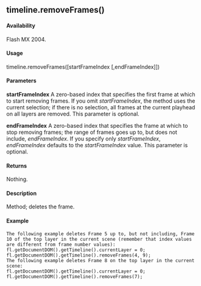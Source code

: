 ## timeline.removeFrames()

#### Availability

Flash MX 2004.

#### Usage

timeline.removeFrames(\[startFrameIndex \[,endFrameIndex\]\])

#### Parameters

**startFrameIndex** A zero-based index that specifies the first frame at which to start removing frames. If you omit *startFrameIndex*, the method uses the current selection; if there is no selection, all frames at the current playhead on all layers are removed. This parameter is optional.
>
**endFrameIndex** A zero-based index that specifies the frame at which to stop removing frames; the range of frames goes up to, but does not include, *endFrameIndex*. If you specify only *startFrameIndex*, *endFrameIndex* defaults to the *startFrameIndex* value. This parameter is optional.

#### Returns

Nothing.

#### Description

Method; deletes the frame.

#### Example

```
The following example deletes Frame 5 up to, but not including, Frame 10 of the top layer in the current scene (remember that index values are different from frame number values):
fl.getDocumentDOM().getTimeline().currentLayer = 0;
fl.getDocumentDOM().getTimeline().removeFrames(4, 9);
The following example deletes Frame 8 on the top layer in the current scene:
fl.getDocumentDOM().getTimeline().currentLayer = 0; fl.getDocumentDOM().getTimeline().removeFrames(7);

```